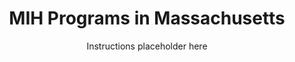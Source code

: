 ---
layout: default
title: MIH Programs in Massachusetts
subtitle: "Instructions placeholder here"
---